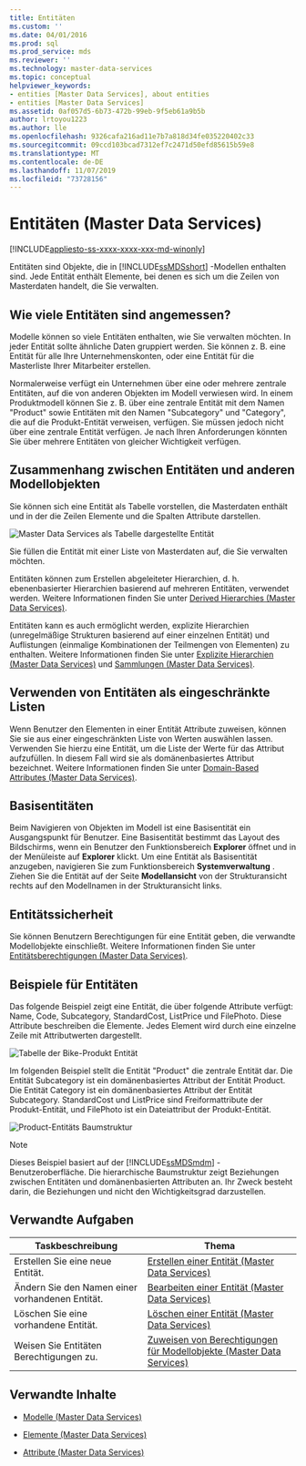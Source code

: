 ```yaml
---
title: Entitäten
ms.custom: ''
ms.date: 04/01/2016
ms.prod: sql
ms.prod_service: mds
ms.reviewer: ''
ms.technology: master-data-services
ms.topic: conceptual
helpviewer_keywords:
- entities [Master Data Services], about entities
- entities [Master Data Services]
ms.assetid: 0af057d5-6b73-472b-99eb-9f5eb61a9b5b
author: lrtoyou1223
ms.author: lle
ms.openlocfilehash: 9326cafa216ad11e7b7a818d34fe035220402c33
ms.sourcegitcommit: 09ccd103bcad7312ef7c2471d50efd85615b59e8
ms.translationtype: MT
ms.contentlocale: de-DE
ms.lasthandoff: 11/07/2019
ms.locfileid: "73728156"
---
```

# <a name="entities-master-data-services"></a>Entitäten (Master Data Services)

[!INCLUDE[appliesto-ss-xxxx-xxxx-xxx-md-winonly](../includes/appliesto-ss-xxxx-xxxx-xxx-md-winonly.md)]

  Entitäten sind Objekte, die in [!INCLUDE[ssMDSshort](../includes/ssmdsshort-md.md)] -Modellen enthalten sind. Jede Entität enthält Elemente, bei denen es sich um die Zeilen von Masterdaten handelt, die Sie verwalten.  
  
## <a name="how-many-entities-are-appropriate"></a>Wie viele Entitäten sind angemessen?  
 Modelle können so viele Entitäten enthalten, wie Sie verwalten möchten. In jeder Entität sollte ähnliche Daten gruppiert werden. Sie können z. B. eine Entität für alle Ihre Unternehmenskonten, oder eine Entität für die Masterliste Ihrer Mitarbeiter erstellen.  
  
 Normalerweise verfügt ein Unternehmen über eine oder mehrere zentrale Entitäten, auf die von anderen Objekten im Modell verwiesen wird. In einem Produktmodell können Sie z. B. über eine zentrale Entität mit dem Namen "Product" sowie Entitäten mit den Namen "Subcategory" und "Category", die auf die Produkt-Entität verweisen, verfügen. Sie müssen jedoch nicht über eine zentrale Entität verfügen. Je nach Ihren Anforderungen könnten Sie über mehrere Entitäten von gleicher Wichtigkeit verfügen.  
  
## <a name="how-entities-relate-to-other-model-objects"></a>Zusammenhang zwischen Entitäten und anderen Modellobjekten  
 Sie können sich eine Entität als Tabelle vorstellen, die Masterdaten enthält und in der die Zeilen Elemente und die Spalten Attribute darstellen.  
  
 ![Master Data Services als Tabelle dargestellte Entität](../master-data-services/media/mds-conc-entity-table.gif "Master Data Services als Tabelle dargestellte Entität")  
  
 Sie füllen die Entität mit einer Liste von Masterdaten auf, die Sie verwalten möchten.  
  
 Entitäten können zum Erstellen abgeleiteter Hierarchien, d. h. ebenenbasierter Hierarchien basierend auf mehreren Entitäten, verwendet werden. Weitere Informationen finden Sie unter [Derived Hierarchies &#40;Master Data Services&#41;](../master-data-services/derived-hierarchies-master-data-services.md).  
  
 Entitäten kann es auch ermöglicht werden, explizite Hierarchien (unregelmäßige Strukturen basierend auf einer einzelnen Entität) und Auflistungen (einmalige Kombinationen der Teilmengen von Elementen) zu enthalten. Weitere Informationen finden Sie unter [Explizite Hierarchien &#40;Master Data Services&#41;](../master-data-services/explicit-hierarchies-master-data-services.md) und [Sammlungen &#40;Master Data Services&#41;](../master-data-services/collections-master-data-services.md).  
  
## <a name="using-entities-as-constrained-lists"></a>Verwenden von Entitäten als eingeschränkte Listen  
 Wenn Benutzer den Elementen in einer Entität Attribute zuweisen, können Sie sie aus einer eingeschränkten Liste von Werten auswählen lassen. Verwenden Sie hierzu eine Entität, um die Liste der Werte für das Attribut aufzufüllen. In diesem Fall wird sie als domänenbasiertes Attribut bezeichnet. Weitere Informationen finden Sie unter [Domain-Based Attributes &#40;Master Data Services&#41;](../master-data-services/domain-based-attributes-master-data-services.md).  
  
## <a name="base-entities"></a>Basisentitäten  
 Beim Navigieren von Objekten im Modell ist eine Basisentität ein Ausgangspunkt für Benutzer. Eine Basisentität bestimmt das Layout des Bildschirms, wenn ein Benutzer den Funktionsbereich **Explorer** öffnet und in der Menüleiste auf **Explorer** klickt. Um eine Entität als Basisentität anzugeben, navigieren Sie zum Funktionsbereich **Systemverwaltung** . Ziehen Sie die Entität auf der Seite **Modellansicht** von der Strukturansicht rechts auf den Modellnamen in der Strukturansicht links.  
  
## <a name="entity-security"></a>Entitätssicherheit  
 Sie können Benutzern Berechtigungen für eine Entität geben, die verwandte Modellobjekte einschließt. Weitere Informationen finden Sie unter [Entitätsberechtigungen &#40;Master Data Services&#41;](../master-data-services/entity-permissions-master-data-services.md).  
  
## <a name="entity-examples"></a>Beispiele für Entitäten  
 Das folgende Beispiel zeigt eine Entität, die über folgende Attribute verfügt: Name, Code, Subcategory, StandardCost, ListPrice und FilePhoto. Diese Attribute beschreiben die Elemente. Jedes Element wird durch eine einzelne Zeile mit Attributwerten dargestellt.  
  
 ![Tabelle der Bike-Produkt Entität](../master-data-services/media/mds-conc-entity-table-w-data.gif "Tabelle der Bike-Produkt Entität")  
  
 Im folgenden Beispiel stellt die Entität "Product" die zentrale Entität dar. Die Entität Subcategory ist ein domänenbasiertes Attribut der Entität Product. Die Entität Category ist ein domänenbasiertes Attribut der Entität Subcategory. StandardCost und ListPrice sind Freiformattribute der Produkt-Entität, und FilePhoto ist ein Dateiattribut der Produkt-Entität.  
  
 ![Product-Entitäts Baumstruktur](../master-data-services/media/mds-conc-entity-ui.gif "Product-Entitäts Baumstruktur")  
  
> [!NOTE]  
>  Dieses Beispiel basiert auf der [!INCLUDE[ssMDSmdm](../includes/ssmdsmdm-md.md)] -Benutzeroberfläche. Die hierarchische Baumstruktur zeigt Beziehungen zwischen Entitäten und domänenbasierten Attributen an. Ihr Zweck besteht darin, die Beziehungen und nicht den Wichtigkeitsgrad darzustellen.  
  
## <a name="related-tasks"></a>Verwandte Aufgaben  
  
|Taskbeschreibung|Thema|  
|----------------------|-----------|  
|Erstellen Sie eine neue Entität.|[Erstellen einer Entität &#40;Master Data Services&#41;](../master-data-services/create-an-entity-master-data-services.md)|  
|Ändern Sie den Namen einer vorhandenen Entität.|[Bearbeiten einer Entität &#40;Master Data Services&#41;](../master-data-services/edit-an-entity-master-data-services.md)|  
|Löschen Sie eine vorhandene Entität.|[Löschen einer Entität &#40;Master Data Services&#41;](../master-data-services/delete-an-entity-master-data-services.md)|  
|Weisen Sie Entitäten Berechtigungen zu.|[Zuweisen von Berechtigungen für Modellobjekte &#40;Master Data Services&#41;](../master-data-services/assign-model-object-permissions-master-data-services.md)|  
  
## <a name="related-content"></a>Verwandte Inhalte  
  
-   [Modelle &#40;Master Data Services&#41;](../master-data-services/models-master-data-services.md)  
  
-   [Elemente &#40;Master Data Services&#41;](../master-data-services/members-master-data-services.md)  
  
-   [Attribute &#40;Master Data Services&#41;](../master-data-services/attributes-master-data-services.md)  
  
  
